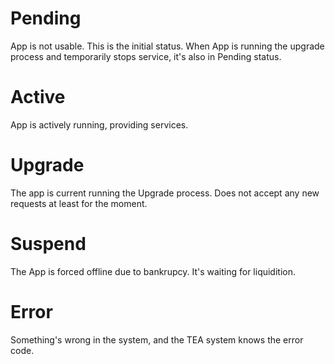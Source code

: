 # Pending

App is not usable. This is the initial status.
When App is running the upgrade process and temporarily stops service, it's also in Pending status.

# Active

App is actively running, providing services.

# Upgrade

The app is current running the Upgrade process. Does not accept any new requests at least for the moment.

# Suspend

The App is forced offline due to bankrupcy. It's waiting for liquidition.

# Error

Something's wrong in the system, and the TEA system knows the error code.
